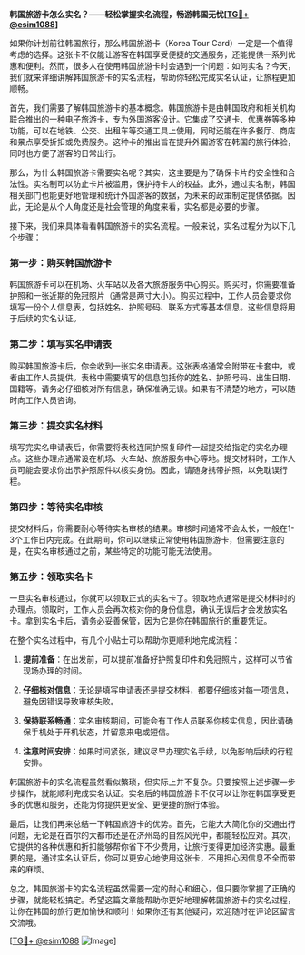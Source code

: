 **韩国旅游卡怎么实名？——轻松掌握实名流程，畅游韩国无忧[[TG💪+ @esim1088](https://t.me/s/esim1088)]**

如果你计划前往韩国旅行，那么韩国旅游卡（Korea Tour Card）一定是一个值得考虑的选择。这张卡不仅能让游客在韩国享受便捷的交通服务，还能提供一系列优惠和便利。然而，很多人在使用韩国旅游卡时会遇到一个问题：如何实名？今天，我们就来详细讲解韩国旅游卡的实名流程，帮助你轻松完成实名认证，让旅程更加顺畅。

首先，我们需要了解韩国旅游卡的基本概念。韩国旅游卡是由韩国政府和相关机构联合推出的一种电子旅游卡，专为外国游客设计。它集成了交通卡、优惠券等多种功能，可以在地铁、公交、出租车等交通工具上使用，同时还能在许多餐厅、商店和景点享受折扣或免费服务。这种卡的推出旨在提升外国游客在韩国的旅行体验，同时也方便了游客的日常出行。

那么，为什么韩国旅游卡需要实名呢？其实，这主要是为了确保卡片的安全性和合法性。实名制可以防止卡片被滥用，保护持卡人的权益。此外，通过实名制，韩国相关部门也能更好地管理和统计外国游客的数据，为未来的政策制定提供依据。因此，无论是从个人角度还是社会管理的角度来看，实名都是必要的步骤。

接下来，我们来具体看看韩国旅游卡的实名流程。一般来说，实名过程分为以下几个步骤：

### 第一步：购买韩国旅游卡

韩国旅游卡可以在机场、火车站以及各大旅游服务中心购买。购买时，你需要准备护照和一张近期的免冠照片（通常是两寸大小）。购买过程中，工作人员会要求你填写一份个人信息表，包括姓名、护照号码、联系方式等基本信息。这些信息将用于后续的实名认证。

### 第二步：填写实名申请表

购买韩国旅游卡后，你会收到一张实名申请表。这张表格通常会附带在卡套中，或者由工作人员提供。表格中需要填写的信息包括你的姓名、护照号码、出生日期、国籍等。请务必仔细核对所有信息，确保准确无误。如果有不清楚的地方，可以随时向工作人员咨询。

### 第三步：提交实名材料

填写完实名申请表后，你需要将表格连同护照复印件一起提交给指定的实名办理点。这些办理点通常设在机场、火车站、旅游服务中心等地。提交材料时，工作人员可能会要求你出示护照原件以核实身份。因此，请随身携带护照，以免耽误行程。

### 第四步：等待实名审核

提交材料后，你需要耐心等待实名审核的结果。审核时间通常不会太长，一般在1-3个工作日内完成。在此期间，你可以继续正常使用韩国旅游卡，但需要注意的是，在实名审核通过之前，某些特定的功能可能无法使用。

### 第五步：领取实名卡

一旦实名审核通过，你就可以领取正式的实名卡了。领取地点通常是提交材料时的办理点。领取时，工作人员会再次核对你的身份信息，确认无误后才会发放实名卡。拿到实名卡后，请务必妥善保管，因为它是你在韩国旅行的重要凭证。

在整个实名过程中，有几个小贴士可以帮助你更顺利地完成流程：

1. **提前准备**：在出发前，可以提前准备好护照复印件和免冠照片，这样可以节省现场办理的时间。
   
2. **仔细核对信息**：无论是填写申请表还是提交材料，都要仔细核对每一项信息，避免因错误导致审核失败。

3. **保持联系畅通**：实名审核期间，可能会有工作人员联系你核实信息，因此请确保手机处于开机状态，并留意来电或短信。

4. **注意时间安排**：如果时间紧张，建议尽早办理实名手续，以免影响后续的行程安排。

韩国旅游卡的实名流程虽然看似繁琐，但实际上并不复杂。只要按照上述步骤一步步操作，就能顺利完成实名认证。实名后的韩国旅游卡不仅可以让你在韩国享受更多的优惠和服务，还能为你提供更安全、更便捷的旅行体验。

最后，让我们再来总结一下韩国旅游卡的优势。首先，它能大大简化你的交通出行问题，无论是在首尔的大都市还是在济州岛的自然风光中，都能轻松应对。其次，它提供的各种优惠和折扣能够帮你省下不少费用，让旅行变得更加经济实惠。最重要的是，通过实名认证后，你可以更安心地使用这张卡，不用担心因信息不全而带来的麻烦。

总之，韩国旅游卡的实名流程虽然需要一定的耐心和细心，但只要你掌握了正确的步骤，就能轻松搞定。希望这篇文章能帮助你更好地理解韩国旅游卡的实名过程，让你在韩国的旅行更加愉快和顺利！如果你还有其他疑问，欢迎随时在评论区留言交流哦。

[[TG💪+ @esim1088](https://t.me/s/esim1088) ![Image](https://i.postimg.cc/4NQfJmqS/Snipaste-2025-05-13-00-14-12.png)]
